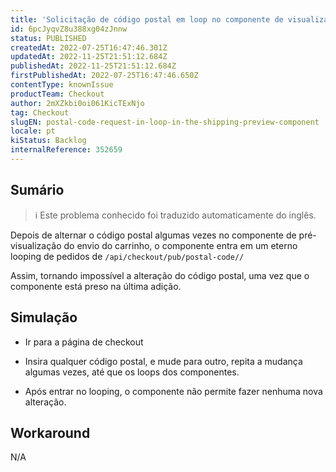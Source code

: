 ```yaml
---
title: 'Solicitação de código postal em loop no componente de visualização de remessa'
id: 6pcJyqvZ8u388xg04zJnnw
status: PUBLISHED
createdAt: 2022-07-25T16:47:46.301Z
updatedAt: 2022-11-25T21:51:12.684Z
publishedAt: 2022-11-25T21:51:12.684Z
firstPublishedAt: 2022-07-25T16:47:46.650Z
contentType: knownIssue
productTeam: Checkout
author: 2mXZkbi0oi061KicTExNjo
tag: Checkout
slugEN: postal-code-request-in-loop-in-the-shipping-preview-component
locale: pt
kiStatus: Backlog
internalReference: 352659
---
```


## Sumário

>ℹ️ Este problema conhecido foi traduzido automaticamente do inglês.


Depois de alternar o código postal algumas vezes no componente de pré-visualização do envio do carrinho, o componente entra em um eterno looping de pedidos de `/api/checkout/pub/postal-code//`

Assim, tornando impossível a alteração do código postal, uma vez que o componente está preso na última adição.



## Simulação


- Ir para a página de checkout

- Insira qualquer código postal, e mude para outro, repita a mudança algumas vezes, até que os loops dos componentes.

- Após entrar no looping, o componente não permite fazer nenhuma nova alteração.



## Workaround


N/A

